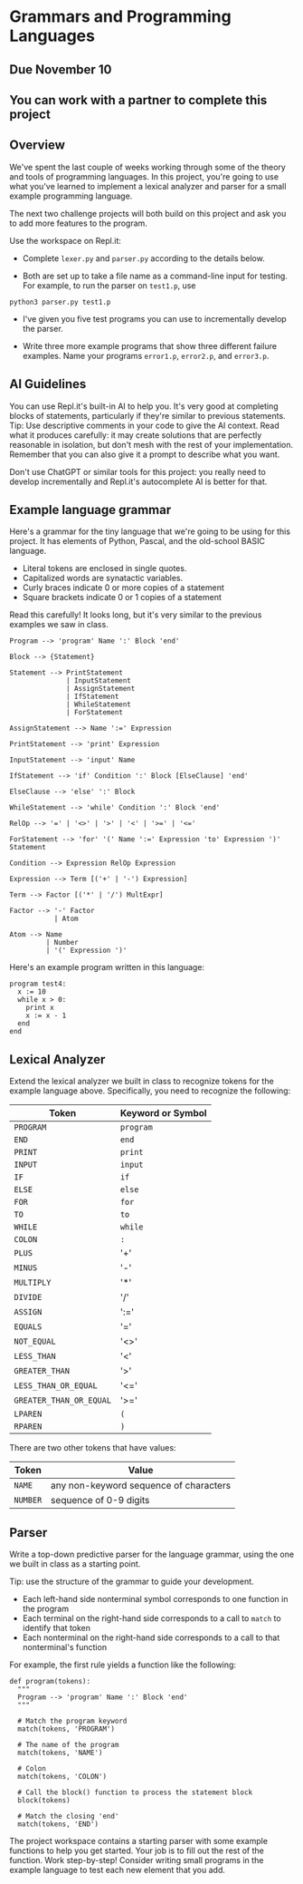 # Grammars and Programming Languages

## Due November 10

## You can work with a partner to complete this project

## Overview

We've spent the last couple of weeks working through some of the theory and tools of programming languages. In this project, you're going to use what you've learned to implement a lexical analyzer and parser for a small example programming language.

The next two challenge projects will both build on this project and ask you to add more features to the program.

Use the workspace on Repl.it:

- Complete `lexer.py` and `parser.py` according to the details below.
  
- Both are set up to take a file name as a command-line input for testing. For example, to run the parser on `test1.p`, use
```
python3 parser.py test1.p
```

- I've given you five test programs you can use to incrementally develop the parser.

- Write three more example programs that show three different failure examples. Name your programs `error1.p`, `error2.p`, and `error3.p`.


## AI Guidelines

You can use Repl.it's built-in AI to help you. It's very good at completing blocks of statements, particularly if they're similar to previous statements. Tip: Use descriptive comments in your code to give the AI context. Read what it produces carefully: it may create solutions that are perfectly reasonable in isolation, but don't mesh with the rest of your implementation. Remember that you can also give it a prompt to describe what you want.

Don't use ChatGPT or similar tools for this project: you really need to develop incrementally and Repl.it's autocomplete AI is better for that.


## Example language grammar

Here's a grammar for the tiny language that we're going to be using for this project. It has elements of Python, Pascal, and the old-school BASIC language.

- Literal tokens are enclosed in single quotes.
- Capitalized words are synatactic variables.
- Curly braces indicate 0 or more copies of a statement
- Square brackets indicate 0 or 1 copies of a statement

Read this carefully! It looks long, but it's very similar to the previous examples we saw in class.

```
Program --> 'program' Name ':' Block 'end'

Block --> {Statement}

Statement --> PrintStatement
              | InputStatement
              | AssignStatement
              | IfStatement
              | WhileStatement
              | ForStatement
              
AssignStatement --> Name ':=' Expression

PrintStatement --> 'print' Expression

InputStatement --> 'input' Name
        
IfStatement --> 'if' Condition ':' Block [ElseClause] 'end'

ElseClause --> 'else' ':' Block
 
WhileStatement --> 'while' Condition ':' Block 'end'

RelOp --> '=' | '<>' | '>' | '<' | '>=' | '<='

ForStatement --> 'for' '(' Name ':=' Expression 'to' Expression ')' Statement

Condition --> Expression RelOp Expression

Expression --> Term [('+' | '-') Expression]

Term --> Factor [('*' | '/') MultExpr]

Factor --> '-' Factor
           | Atom
                        
Atom --> Name
         | Number
         | '(' Expression ')'
```


Here's an example program written in this language:

```
program test4:
  x := 10
  while x > 0:
    print x
    x := x - 1
  end
end
```

## Lexical Analyzer

Extend the lexical analyzer we built in class to recognize tokens for the example language above. Specifically, you need to recognize the following:

| Token       | Keyword or Symbol |
| ----------- | ----------- |
| `PROGRAM`      | `program`       |
| `END`      | `end`       |
| `PRINT`   | `print`        |
| `INPUT`   | `input`        |
| `IF`   | `if`        |
| `ELSE`   | `else`        |
| `FOR`   | `for`        |
| `TO`   | `to`        |
| `WHILE`   | `while`        |
| `COLON`   | `:`        |
| `PLUS` | '+' |
| `MINUS` | '-' |
| `MULTIPLY` | '*' |
| `DIVIDE` | '/' |
| `ASSIGN` | ':=' |
| `EQUALS` | '=' |
| `NOT_EQUAL` | '<>' |
| `LESS_THAN` | '<' |
| `GREATER_THAN` | '>' |
| `LESS_THAN_OR_EQUAL` | '<=' |
| `GREATER_THAN_OR_EQUAL` | '>=' |
| `LPAREN`   | `(`        |
| `RPAREN`   | `)`        |

There are two other tokens that have values:

| Token       | Value |
| ----------- | ----------- |
| `NAME`      | any non-keyword sequence of characters       |
| `NUMBER`    | sequence of 0-9 digits |


## Parser

Write a top-down predictive parser for the language grammar, using the one we built in class as a starting point.

Tip: use the structure of the grammar to guide your development.

- Each left-hand side nonterminal symbol corresponds to one function in the program
- Each terminal on the right-hand side corresponds to a call to `match` to identify that token
- Each nonterminal on the right-hand side corresponds to a call to that nonterminal's function

For example, the first rule yields a function like the following:

```
def program(tokens):
  """
  Program --> 'program' Name ':' Block 'end'
  """

  # Match the program keyword
  match(tokens, 'PROGRAM')

  # The name of the program
  match(tokens, 'NAME')

  # Colon
  match(tokens, 'COLON')

  # Call the block() function to process the statement block
  block(tokens)

  # Match the closing 'end'
  match(tokens, 'END')
```

The project workspace contains a starting parser with some example functions to help you get started. Your job is to fill out the rest of the function.
Work step-by-step! Consider writing small programs in the example language to test each new element that you add.


  

